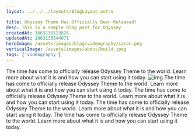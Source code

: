 ```yaml
---
layout: ../../../layouts/BlogLayout.astro

title: Odyssey Theme Has Officially Been Released!
desc: This is a sample blog post for Odyssey
createdAt: 1663138523826
updatedAt: 1663138544071
heroImage: /assets/images/blog/videography/canon.png
verticalImage: /assets/images/about/build.jpeg
tags: ['videography']
---
```


The time has come to officially release Odyssey Theme to the world. Learn more about what it is and how you can start using it today.
![img](/assets/images/blog/videography/canon.png)
The time has come to officially release Odyssey Theme to the world. Learn more about what it is and how you can start using it today.
The time has come to officially release Odyssey Theme to the world. Learn more about what it is and how you can start using it today.
The time has come to officially release Odyssey Theme to the world. Learn more about what it is and how you can start using it today.
The time has come to officially release Odyssey Theme to the world. Learn more about what it is and how you can start using it today.
